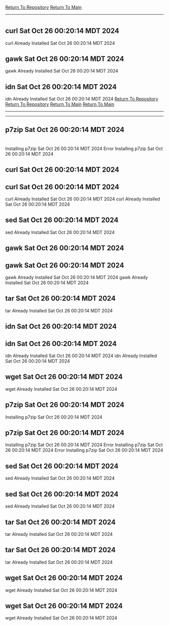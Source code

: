 [Return To Repository](https://github.com/DigitalWarrior/piholeparser/)
[Return To Main](https://github.com/DigitalWarrior/piholeparser/blob/master/RecentRunLogs/Mainlog.md)
____________________________________
# 
## curl Sat Oct 26 00:20:14 MDT 2024
curl Already Installed Sat Oct 26 00:20:14 MDT 2024
## gawk Sat Oct 26 00:20:14 MDT 2024
gawk Already Installed Sat Oct 26 00:20:14 MDT 2024
## idn Sat Oct 26 00:20:14 MDT 2024
idn Already Installed Sat Oct 26 00:20:14 MDT 2024
[Return To Repository](https://github.com/DigitalWarrior/piholeparser/)
[Return To Repository](https://github.com/DigitalWarrior/piholeparser/)
[Return To Main](https://github.com/DigitalWarrior/piholeparser/blob/master/RecentRunLogs/Mainlog.md)
[Return To Main](https://github.com/DigitalWarrior/piholeparser/blob/master/RecentRunLogs/Mainlog.md)
____________________________________
____________________________________
## p7zip Sat Oct 26 00:20:14 MDT 2024
# 
# 
Installing p7zip Sat Oct 26 00:20:14 MDT 2024
Error Installing p7zip Sat Oct 26 00:20:14 MDT 2024
## curl Sat Oct 26 00:20:14 MDT 2024
## curl Sat Oct 26 00:20:14 MDT 2024
curl Already Installed Sat Oct 26 00:20:14 MDT 2024
curl Already Installed Sat Oct 26 00:20:14 MDT 2024
## sed Sat Oct 26 00:20:14 MDT 2024
sed Already Installed Sat Oct 26 00:20:14 MDT 2024
## gawk Sat Oct 26 00:20:14 MDT 2024
## gawk Sat Oct 26 00:20:14 MDT 2024
gawk Already Installed Sat Oct 26 00:20:14 MDT 2024
gawk Already Installed Sat Oct 26 00:20:14 MDT 2024
## tar Sat Oct 26 00:20:14 MDT 2024
tar Already Installed Sat Oct 26 00:20:14 MDT 2024
## idn Sat Oct 26 00:20:14 MDT 2024
## idn Sat Oct 26 00:20:14 MDT 2024
idn Already Installed Sat Oct 26 00:20:14 MDT 2024
idn Already Installed Sat Oct 26 00:20:14 MDT 2024
## wget Sat Oct 26 00:20:14 MDT 2024
wget Already Installed Sat Oct 26 00:20:14 MDT 2024
## p7zip Sat Oct 26 00:20:14 MDT 2024
Installing p7zip Sat Oct 26 00:20:14 MDT 2024
## p7zip Sat Oct 26 00:20:14 MDT 2024
Installing p7zip Sat Oct 26 00:20:14 MDT 2024
Error Installing p7zip Sat Oct 26 00:20:14 MDT 2024
Error Installing p7zip Sat Oct 26 00:20:14 MDT 2024
## sed Sat Oct 26 00:20:14 MDT 2024
sed Already Installed Sat Oct 26 00:20:14 MDT 2024
## sed Sat Oct 26 00:20:14 MDT 2024
sed Already Installed Sat Oct 26 00:20:14 MDT 2024
## tar Sat Oct 26 00:20:14 MDT 2024
tar Already Installed Sat Oct 26 00:20:14 MDT 2024
## tar Sat Oct 26 00:20:14 MDT 2024
tar Already Installed Sat Oct 26 00:20:14 MDT 2024
## wget Sat Oct 26 00:20:14 MDT 2024
wget Already Installed Sat Oct 26 00:20:14 MDT 2024
## wget Sat Oct 26 00:20:14 MDT 2024
wget Already Installed Sat Oct 26 00:20:14 MDT 2024
